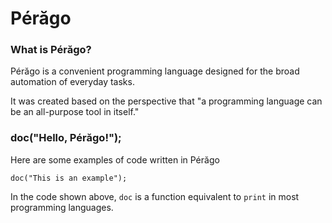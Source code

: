 # Pérăgo
### What is Pérăgo?
Pérăgo is a convenient programming language
designed for the broad automation of everyday tasks.

It was created based on the perspective that
"a programming language can be an all-purpose tool in itself."

### doc("Hello, Pérăgo!");

Here are some examples of code written in Pérăgo


`doc("This is an example");`

In the code shown above, `doc` is a function equivalent to `print` in most programming languages.
